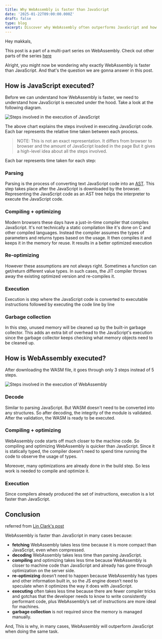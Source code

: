 ```yaml
---
title: Why WebAssembly is faster than JavaScript
date: '2025-01-22T09:00:00.000Z'
draft: false
type: blog
excerpt: Discover why WebAssembly often outperforms JavaScript and how it achieves faster execution by leveraging its design advantages.
---
```


Hey makkals,

This post is a part of a multi-part series on WebAssembly. Check out other parts of the series [here](/blog/webassembly/webassembly-a-beginners-guide)

Alright, you might now be wondering why exactly WebAssembly is faster than JavaScript. And that's the question we are gonna answer in this post.

## How is JavaScript executed?
Before we can understand how WebAssembly is faster, we need to understand how JavaScript is executed under the hood. Take a look at the following diagram.

![Steps involved in the execution of JavaScript](https://firebasestorage.googleapis.com/v0/b/djhemath-site.firebasestorage.app/o/blogs%2Fwebassembly%2Fjs-execution.png?alt=media&token=aeef53a2-0a7a-4bcd-a761-27a5d71adb54)

The above chart explains the steps involved in executing JavaScript code. Each bar represents the relative time taken between each process.

> NOTE: This is not an exact representation. It differs from browser to browser and the amount of JavaScript loaded in the page
> But it gives a high-level idea about all the steps involved.


Each bar represents time taken for each step:
### Parsing
Parsing is the process of converting text JavaScript code into an [AST](https://en.wikipedia.org/wiki/Abstract_syntax_tree). This step takes place after the JavaScript is downloaded by the browser. Representing the JavaScript code as an AST tree helps the interpreter to execute the JavaScript code.

### Compiling + optimizing
Modern browsers these days have a just-in-time compiler that compiles JavaScript. It's not technically a static compilation like it's done on C and other compiled languages. Instead the compiler assumes the types of parameters and returns types based on the usage. It then compiles it and keeps it in the memory for reuse. It results in a better optimized execution

### Re-optimizing
However these assumptions are not always right. Sometimes a function can get/return different value types. In such cases, the JIT compiler throws away the existing optimized version and re-compiles it.

### Execution
Execution is step where the JavaScript code is converted to executable instructions followed by executing the code line by line

### Garbage collection
In this step, unused memory will be cleaned up by the built-in garbage collector. This adds an extra bit of overhead to the JavaScript's execution since the garbage collector keeps checking what memory objects need to be cleaned up.

## How is WebAssembly executed?
After downloading the WASM file, it goes through only 3 steps instead of 5 steps.

![Steps involved in the execution of WebAssembly](https://firebasestorage.googleapis.com/v0/b/djhemath-site.firebasestorage.app/o/blogs%2Fwebassembly%2Fwasm-execution.png?alt=media&token=b82b650d-dbea-4a51-9970-ec66c995c326)

### Decode
Similar to parsing JavaScript. But WASM doesn't need to be converted into any structures. So after decoding, the integrity of the module is validated. After the validation, the WASM is ready to be executed.

### Compiling + optimizing
WebAssembly code starts off much closer to the machine code. So compiling and optimizing WebAssembly is quicker than JavaScript. Since it is statically typed, the compiler doesn't need to spend time running the code to observe the usage of types.

Moreover, many optimizations are already done in the build step. So less work is needed to compile and optimize it.

### Execution
Since compilers already produced the set of instructions, execution is a lot faster than JavaScript.


## Conclusion
referred from [Lin Clark's post](https://hacks.mozilla.org/2017/02/what-makes-webassembly-fast/)

WebAssembly is faster than JavaScript in many cases because:

- **fetching** WebAssembly takes less time because it is more compact than JavaScript, even when compressed.
- **decoding** WebAssembly takes less time than parsing JavaScript.
- **compiling** and optimizing takes less time because WebAssembly is closer to machine code than JavaScript and already has gone through optimization on the server side.
- **re-optimizing** doesn’t need to happen because WebAssembly has types and other information built in, so the JS engine doesn’t need to speculate when it optimizes the way it does with JavaScript.
- **executing** often takes less time because there are fewer compiler tricks and gotchas that the developer needs to know to write consistently performant code, plus WebAssembly’s set of instructions are more ideal for machines.
- **garbage collection** is not required since the memory is managed manually.

And, This is why, in many cases, WebAssembly will outperform JavaScript when doing the same task.


